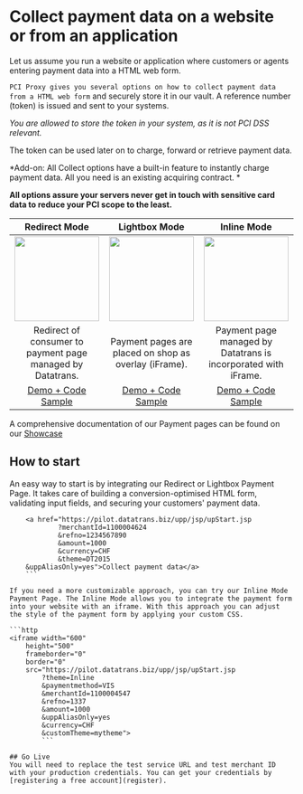 # Collect payment data on a website or from an application

Let us assume you run a website or application where customers or agents entering payment data into a HTML web form. 

`PCI Proxy gives you several options on how to collect payment data from a HTML web form` and securely store it in our vault. A reference number (token) is issued and sent to your systems. 

*You are allowed to store the token in your system, as it is not PCI DSS relevant.*

The token can be used later on to charge, forward or retrieve payment data. 

*Add-on: All Collect options have a built-in feature to instantly charge payment data. All you need is an existing acquiring contract. *

**All options assure your servers never get in touch with sensitive card data to reduce your PCI scope to the least.**

Redirect Mode| Lightbox Mode        | Inline Mode 
:------------:|:--------------------:|:-----------:
<img src="../../img/redirect.png" width="150"> | <img src="../../img/lightbox.png" width="150"> | <img src="../../img/inline.png" width="150">      
Redirect of consumer to payment page managed by Datatrans. | Payment pages are placed on shop as overlay (iFrame). | Payment page managed by Datatrans is incorporated with iFrame.    
[Demo + Code Sample](https://www.datatrans.ch/showcase/authorisation/redirect-mode) | [Demo + Code Sample](https://www.datatrans.ch/showcase/authorisation/lightbox-mode) | [Demo + Code Sample](https://www.datatrans.ch/showcase/authorisation/inline-mode)

A comprehensive documentation of our Payment pages can be found on our [Showcase](https://datatrans.ch/showcase/authorisation/redirect-mode)

## How to start

An easy way to start is by integrating our Redirect or Lightbox Payment Page. It takes care of building a conversion-optimised HTML form, validating input fields, and securing your customers' payment data. 

```http
    <a href="https://pilot.datatrans.biz/upp/jsp/upStart.jsp
    		?merchantId=1100004624
    		&refno=1234567890
    		&amount=1000
    		&currency=CHF
    		&theme=DT2015
    &uppAliasOnly=yes">Collect payment data</a>
    ```

If you need a more customizable approach, you can try our Inline Mode Payment Page. The Inline Mode allows you to integrate the payment form into your website with an iframe. With this approach you can adjust the style of the payment form by applying your custom CSS.

```http
<iframe width="600" 
	height="500"
	frameborder="0"
	border="0"
	src="https://pilot.datatrans.biz/upp/jsp/upStart.jsp
		?theme=Inline
		&paymentmethod=VIS
		&merchantId=1100004547
		&refno=1337
		&amount=1000
		&uppAliasOnly=yes
		&currency=CHF
		&customTheme=mytheme">
		```

## Go Live
You will need to replace the test service URL and test merchant ID with your production credentials. You can get your credentials by [registering a free account](register).

